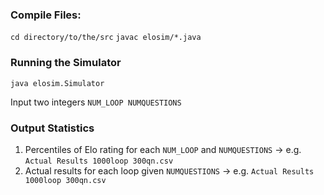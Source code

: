 ### Compile Files: 
`cd directory/to/the/src`
`javac elosim/*.java`


### Running the Simulator
`java elosim.Simulator`

Input two integers
`NUM_LOOP NUMQUESTIONS`

### Output Statistics
1. Percentiles of Elo rating for each `NUM_LOOP` and `NUMQUESTIONS` -> e.g. `Actual Results 1000loop 300qn.csv`
2. Actual results for each loop given `NUMQUESTIONS` -> e.g. `Actual Results 1000loop 300qn.csv`
